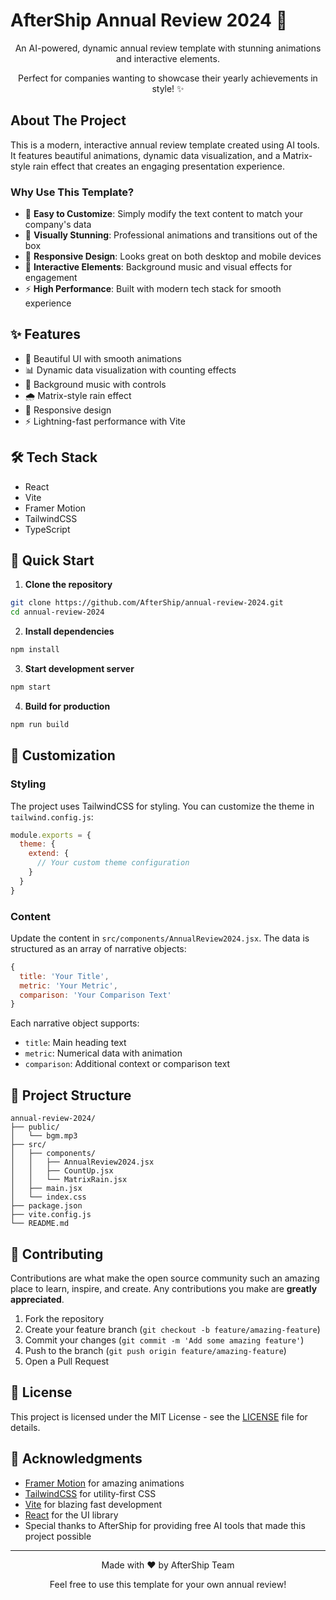 # AfterShip Annual Review 2024 🚀

<div align="center">
  An AI-powered, dynamic annual review template with stunning animations and interactive elements.
  
  Perfect for companies wanting to showcase their yearly achievements in style! ✨
</div>

##  About The Project

This is a modern, interactive annual review template created using AI tools. It features beautiful animations, dynamic data visualization, and a Matrix-style rain effect that creates an engaging presentation experience.

### Why Use This Template?
- 🎯 **Easy to Customize**: Simply modify the text content to match your company's data
- 🎨 **Visually Stunning**: Professional animations and transitions out of the box
- 📱 **Responsive Design**: Looks great on both desktop and mobile devices
- 🎵 **Interactive Elements**: Background music and visual effects for engagement
- ⚡ **High Performance**: Built with modern tech stack for smooth experience

## ✨ Features

- 🎨 Beautiful UI with smooth animations
- 📊 Dynamic data visualization with counting effects
- 🎵 Background music with controls
- 🌧️ Matrix-style rain effect
- 📱 Responsive design
- ⚡ Lightning-fast performance with Vite

## 🛠️ Tech Stack

- React
- Vite
- Framer Motion
- TailwindCSS
- TypeScript

## 🚀 Quick Start

1. **Clone the repository**
```bash
git clone https://github.com/AfterShip/annual-review-2024.git
cd annual-review-2024
```

2. **Install dependencies**
```bash
npm install
```

3. **Start development server**
```bash
npm start
```

4. **Build for production**
```bash
npm run build
```

## 🎨 Customization

### Styling
The project uses TailwindCSS for styling. You can customize the theme in `tailwind.config.js`:

```javascript
module.exports = {
  theme: {
    extend: {
      // Your custom theme configuration
    }
  }
}
```

### Content
Update the content in `src/components/AnnualReview2024.jsx`. The data is structured as an array of narrative objects:

```javascript
{
  title: 'Your Title',
  metric: 'Your Metric',
  comparison: 'Your Comparison Text'
}
```

Each narrative object supports:
- `title`: Main heading text
- `metric`: Numerical data with animation
- `comparison`: Additional context or comparison text

## 📝 Project Structure

```
annual-review-2024/
├── public/
│   └── bgm.mp3
├── src/
│   ├── components/
│   │   ├── AnnualReview2024.jsx
│   │   ├── CountUp.jsx
│   │   └── MatrixRain.jsx
│   ├── main.jsx
│   └── index.css
├── package.json
├── vite.config.js
└── README.md
```

## 🤝 Contributing

Contributions are what make the open source community such an amazing place to learn, inspire, and create. Any contributions you make are **greatly appreciated**.

1. Fork the repository
2. Create your feature branch (`git checkout -b feature/amazing-feature`)
3. Commit your changes (`git commit -m 'Add some amazing feature'`)
4. Push to the branch (`git push origin feature/amazing-feature`)
5. Open a Pull Request

## 📄 License

This project is licensed under the MIT License - see the [LICENSE](LICENSE) file for details.

## 🙏 Acknowledgments

- [Framer Motion](https://www.framer.com/motion/) for amazing animations
- [TailwindCSS](https://tailwindcss.com/) for utility-first CSS
- [Vite](https://vitejs.dev/) for blazing fast development
- [React](https://reactjs.org/) for the UI library
- Special thanks to AfterShip for providing free AI tools that made this project possible

---

<div align="center">
  <p>Made with ❤️ by AfterShip Team</p>
  <p>Feel free to use this template for your own annual review!</p>
</div> 